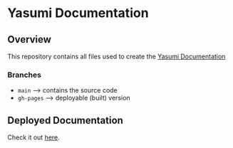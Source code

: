# Yasumi Documentation

## Overview

This repository contains all files used to create the
[Yasumi Documentation](azuyalabs.github.io/yasumi-docs/)

### Branches

- `main` --> contains the source code
- `gh-pages` --> deployable (built) version

## Deployed Documentation

Check it out [here](azuyalabs.github.io/yasumi-docs/).

